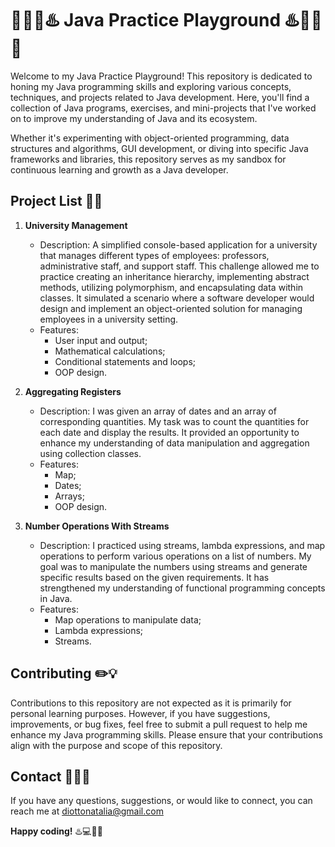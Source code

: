 # 🎢👩‍💻♨️ Java Practice Playground ♨️👩‍💻🎢

Welcome to my Java Practice Playground! This repository is dedicated to honing my Java programming skills and exploring various concepts, techniques, and projects related to Java development. Here, you'll find a collection of Java programs, exercises, and mini-projects that I've worked on to improve my understanding of Java and its ecosystem.

Whether it's experimenting with object-oriented programming, data structures and algorithms, GUI development, or diving into specific Java frameworks and libraries, this repository serves as my sandbox for continuous learning and growth as a Java developer. 

## Project List 📝📂

1. **University Management**
   - Description: A simplified console-based application for a university that manages different types of employees: professors, administrative staff, and support staff. This challenge allowed me to practice creating an inheritance hierarchy, implementing abstract methods, utilizing polymorphism, and encapsulating data within classes. It simulated a scenario where a software developer would design and implement an object-oriented solution for managing employees in a university setting. 
   - Features:
     - User input and output;
     - Mathematical calculations;
     - Conditional statements and loops;
     - OOP design.
    
2. **Aggregating Registers**
   - Description: I was given an array of dates and an array of corresponding quantities. My task was to count the quantities for each date and display the results. It provided an opportunity to enhance my understanding of data manipulation and aggregation using collection classes.
   - Features:
     - Map;
     - Dates;
     - Arrays;
     - OOP design.
    
2. **Number Operations With Streams**
   - Description: I practiced using streams, lambda expressions, and map operations to perform various operations on a list of numbers. My goal was to manipulate the numbers using streams and generate specific results based on the given requirements. It has strengthened my understanding of functional programming concepts in Java.
   - Features:
     - Map operations to manipulate data;
     - Lambda expressions;
     - Streams.
    
## Contributing ✏️💡

Contributions to this repository are not expected as it is primarily for personal learning purposes. However, if you have suggestions, improvements, or bug fixes, feel free to submit a pull request to help me enhance my Java programming skills. Please ensure that your contributions align with the purpose and scope of this repository.

## Contact 👩‍💻📧

If you have any questions, suggestions, or would like to connect, you can reach me at diottonatalia@gmail.com

**Happy coding!** ♨️💻🚀🔥
 
